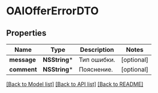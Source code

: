 # OAIOfferErrorDTO

## Properties
Name | Type | Description | Notes
------------ | ------------- | ------------- | -------------
**message** | **NSString*** | Тип ошибки. | [optional] 
**comment** | **NSString*** | Пояснение. | [optional] 

[[Back to Model list]](../README.md#documentation-for-models) [[Back to API list]](../README.md#documentation-for-api-endpoints) [[Back to README]](../README.md)


